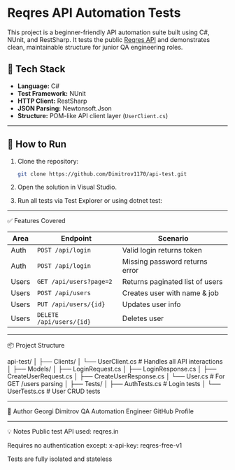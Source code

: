 # Reqres API Automation Tests

This project is a beginner-friendly API automation suite built using C#, NUnit, and RestSharp. It tests the public [Reqres API](https://reqres.in/) and demonstrates clean, maintainable structure for junior QA engineering roles.

## 📌 Tech Stack

- **Language:** C#
- **Test Framework:** NUnit
- **HTTP Client:** RestSharp
- **JSON Parsing:** Newtonsoft.Json
- **Structure:** POM-like API client layer (`UserClient.cs`)

---

## 🚀 How to Run

1. Clone the repository:
   ```bash
   git clone https://github.com/Dimitrov1170/api-test.git
2. Open the solution in Visual Studio.

3. Run all tests via Test Explorer or using dotnet test:

---

✅ Features Covered

| Area  | Endpoint                 | Scenario                        |
| ----- | ------------------------ | ------------------------------- |
| Auth  | `POST /api/login`        | Valid login returns token       |
| Auth  | `POST /api/login`        | Missing password returns error  |
| Users | `GET /api/users?page=2`  | Returns paginated list of users |
| Users | `POST /api/users`        | Creates user with name & job    |
| Users | `PUT /api/users/{id}`    | Updates user info               |
| Users | `DELETE /api/users/{id}` | Deletes user                    |

---

📦 Project Structure

api-test/
│
├── Clients/
│   └── UserClient.cs        # Handles all API interactions
│
├── Models/
│   ├── LoginRequest.cs
│   ├── LoginResponse.cs
│   ├── CreateUserRequest.cs
│   ├── CreateUserResponse.cs
│   └── User.cs              # For GET /users parsing
│
├── Tests/
│   ├── AuthTests.cs         # Login tests
│   └── UserTests.cs         # User CRUD tests

---

👤 Author
Georgi Dimitrov
QA Automation Engineer
GitHub Profile

---

💡 Notes
Public test API used: reqres.in

Requires no authentication except: x-api-key: reqres-free-v1

Tests are fully isolated and stateless
